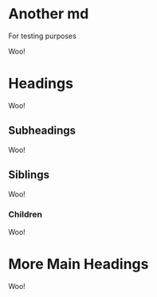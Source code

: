 # Another md

For testing purposes

Woo!

# Headings

Woo!

## Subheadings

Woo!

## Siblings

Woo!

### Children

Woo!

# More Main Headings

Woo!
